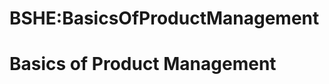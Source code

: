 






BSHE:BasicsOfProductManagement
==============================






Basics of Product Management
============================










